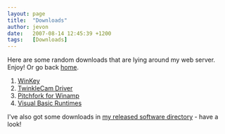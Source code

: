 ```yaml
---
layout: page
title:  "Downloads"
author: jevon
date:   2007-08-14 12:45:39 +1200
tags:   [Downloads]
---
```


Here are some random downloads that are lying around my web server. Enjoy! Or go back [home](home.md).

1. [WinKey](winkey.md)
1. [TwinkleCam Driver](twinklecam-driver.md)
1. [Pitchfork for Winamp](pitchfork-for-winamp.md)
1. [Visual Basic Runtimes](visual-basic-runtimes.md)

I've also got some downloads in [my released software directory](software.md) - have a look!
